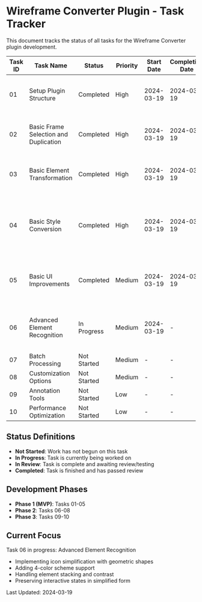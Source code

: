 # Wireframe Converter Plugin - Task Tracker

This document tracks the status of all tasks for the Wireframe Converter plugin development.

| Task ID | Task Name | Status | Priority | Start Date | Completion Date | Notes |
|---------|-----------|--------|----------|------------|----------------|-------|
| 01 | Setup Plugin Structure | Completed | High | 2024-03-19 | 2024-03-19 | Initial plugin structure with TypeScript, Webpack, and basic UI setup |
| 02 | Basic Frame Selection and Duplication | Completed | High | 2024-03-19 | 2024-03-19 | Implemented frame selection and duplication functionality |
| 03 | Basic Element Transformation | Completed | High | 2024-03-19 | 2024-03-19 | Implemented basic element transformation with grayscale conversion |
| 04 | Basic Style Conversion | Completed | High | 2024-03-19 | 2024-03-19 | Enhanced style conversion with consistent typography, colors, and styling |
| 05 | Basic UI Improvements | Completed | Medium | 2024-03-19 | 2024-03-19 | Implemented clean UI, progress indicators, and better user feedback |
| 06 | Advanced Element Recognition | In Progress | Medium | 2024-03-19 | - | Implementing advanced element detection and 4-color scheme |
| 07 | Batch Processing | Not Started | Medium | - | - | Phase 2 enhancement |
| 08 | Customization Options | Not Started | Medium | - | - | Phase 2 enhancement |
| 09 | Annotation Tools | Not Started | Low | - | - | Phase 3 feature |
| 10 | Performance Optimization | Not Started | Low | - | - | Phase 3 feature |

## Status Definitions
- **Not Started**: Work has not begun on this task
- **In Progress**: Task is currently being worked on
- **In Review**: Task is complete and awaiting review/testing
- **Completed**: Task is finished and has passed review

## Development Phases
- **Phase 1 (MVP)**: Tasks 01-05
- **Phase 2**: Tasks 06-08
- **Phase 3**: Tasks 09-10

## Current Focus
Task 06 in progress: Advanced Element Recognition
- Implementing icon simplification with geometric shapes
- Adding 4-color scheme support
- Handling element stacking and contrast
- Preserving interactive states in simplified form

Last Updated: 2024-03-19
